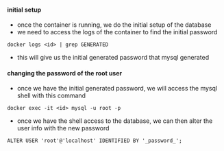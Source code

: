 #### initial setup
- once the container is running, we do the initial setup of the database
- we need to access the logs of the container to find the initial password
```shell
docker logs <id> | grep GENERATED
```
- this will give us the initial generated password that mysql generated

#### changing the password of the root user
- once we have the initial generated password, we will access the mysql shell with this command
```shell
docker exec -it <id> mysql -u root -p
```
- once we have the shell access to the database, we can then alter the user info with the new password
```shell
ALTER USER 'root'@'localhost' IDENTIFIED BY '_password_';
```